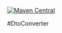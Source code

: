 [![Maven Central](https://maven-badges.herokuapp.com/maven-central/com.github.abejoy/DtoConverter/badge.svg)](https://maven-badges.herokuapp.com/maven-central/com.github.abejoy/DtoConverter)


#DtoConverter
